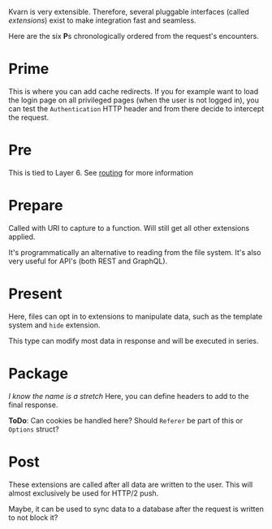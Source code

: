 Kvarn is very extensible. Therefore, several pluggable interfaces (called *extensions*) exist to make integration fast and seamless.

Here are the six **P**s
chronologically ordered from the request's encounters. 

# Prime
This is where you can add cache redirects. If you for example want to load the login page on all privileged pages (when the user is not logged in),
you can test the `Authentication` HTTP header
and from there decide to intercept the request.

# Pre
This is tied to Layer 6. See [routing](routing.md) for more information

# Prepare
Called with URI to capture to a function. Will still get all other extensions applied.

It's programmatically an alternative to reading from the file system. It's also very useful for API's (both REST and GraphQL).

# Present
Here, files can opt in to extensions to manipulate data, such as the template system and `hide` extension.

This type can modify most data in response and will be executed in series.

# Package
*I know the name is a stretch*
Here, you can define headers to add to the final response.

**ToDo**: Can cookies be handled here?
Should `Referer` be part of this or `Options` struct?

# Post
These extensions are called after all data are written to the user. This will almost exclusively be used for HTTP/2 push.

Maybe, it can be used to sync data to a database after the request is written to not block it?
